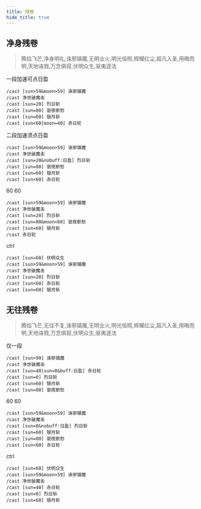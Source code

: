 ```yaml
---
title: 残卷
hide_title: true
---
```


## 净身残卷 

> 腾焰飞芒,净身明礼,诛邪镇魔,无明业火,明光恒照,辉耀红尘,超凡入圣,用晦而明,天地诛戮,万念俱寂,伏明众生,驱夷逐法


一段加速可点日盈
```
/cast [sun>59&moon>59] 诛邪镇魔
/cast 净世破魔击
/cast [sun=20] 烈日斩
/cast [sun=80] 驱夜断愁
/cast [sun=60] 银月斩
/cast [sun<60|moon=40] 赤日轮
```


二段加速须点日盈
```
/cast [sun>59&moon>59] 诛邪镇魔
/cast 净世破魔击
/cast [sun=20&nobuff:日盈] 烈日斩
/cast [sun=80] 驱夜断愁
/cast [sun=60] 银月斩
/cast [sun<60] 赤日轮
```

60 60
```
/cast [sun>59&moon>59] 诛邪镇魔
/cast 净世破魔击
/cast [sun=20] 烈日斩
/cast [sun=80&moon<60] 驱夜断愁
/cast [sun=60] 银月斩
/cast 赤日轮
```

ctrl
```
/cast [sun=60] 伏明众生
/cast [sun>59&moon>59] 诛邪镇魔
/cast 净世破魔击
/cast [sun=20] 烈日斩
/cast [sun<60] 赤日轮
/cast [sun=60] 银月斩
```


## 无往残卷

> 腾焰飞芒,无往不复,诛邪镇魔,无明业火,明光恒照,辉耀红尘,超凡入圣,用晦而明,天地诛戮,万念俱寂,伏明众生,驱夷逐法

仅一段


```
/cast [sun>99] 诛邪镇魔
/cast 净世破魔击
/cast [sun=40|sun=0&buff:日盈] 赤日轮
/cast [sun=0] 烈日斩
/cast [sun=60] 银月斩
/cast [sun=80] 驱夜断愁
```

60 60
```
/cast [sun>59&moon>59] 诛邪镇魔
/cast 净世破魔击
/cast [sun=0&nobuff:日盈] 烈日斩
/cast [sun=60] 银月斩
/cast [sun=80] 驱夜断愁
/cast [sun<60] 赤日轮
```

ctrl
```
/cast [sun=60] 伏明众生
/cast [sun>59&moon>59] 诛邪镇魔
/cast 净世破魔击
/cast [sun=40] 赤日轮
/cast [sun=0] 烈日斩
/cast [sun=60] 银月斩
```

